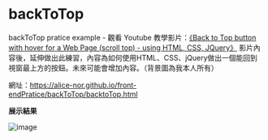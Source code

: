 # backToTop
 backToTop pratice example - 觀看 Youtube 教學影片：[《Back to Top button with hover for a Web Page (scroll top) - using HTML, CSS, JQuery》](https://www.youtube.com/watch?v=f0mjuf-Zo-8) 影片內容後，延伸做出此練習，內容為如何使用HTML、CSS、jQuery做出一個能回到視窗最上方的按鈕。未來可能會增加內容。（背景圖為我本人所有）
 
 網址：https://alice-nor.github.io/front-endPratice/backToTop/backtoTop.html

**展示結果** 
 
 ![image](https://github.com/Alice-nor/backToTop/blob/main/backtotop.jpg)
